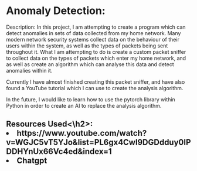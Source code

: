 <h1>Anomaly Detection:</h1>
<body>
Description: In this project, I am attempting to create a program which can detect anomalies in sets of data collected from my home network. Many modern network security systems collect data on the behaviour of their users within the system, as well as the types of packets being sent throughout it. What I am attempting to do is create a custom packet sniffer to collect data on the types of packets which enter my home network, and as well as create an algorithm which can analyse this data and detect anomalies within it.

Currently I have almost finished creating this packet sniffer, and have also found a YouTube tutorial which I can use to create the analysis algorithm. 

In the future, I would like to learn how to use the pytorch library within Python in order to create an AI to replace the analysis algorithm.
</body>

<h2>Resources Used<\h2>:
<li>https://www.youtube.com/watch?v=WGJC5vT5YJo&list=PL6gx4Cwl9DGDdduy0IPDDHYnUx66Vc4ed&index=1</li>

<li>Chatgpt</li>
